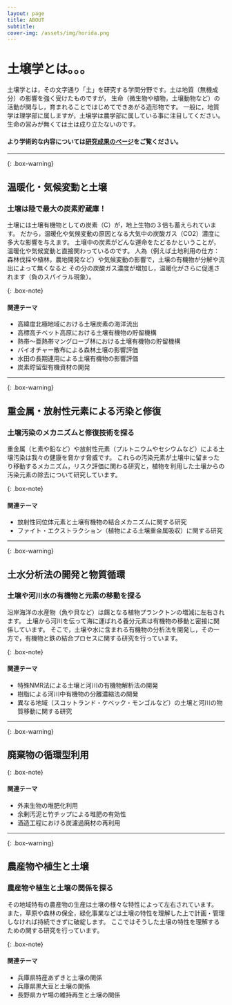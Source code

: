 ```yaml
---
layout: page
title: ABOUT
subtitle: 
cover-img: /assets/img/horida.png
---
```


# 土壌学とは。。。  
土壌学とは，その文字通り「土」を研究する学問分野です。土は地質（無機成分）の影響を強く受けたものですが，
生命（微生物や植物，土壌動物など）の活動が関与し，育まれることではじめてできあがる造形物です。
一般に，地質学は理学部に属しますが，土壌学は農学部に属している事に注目してください。
生命の営みが無くては土は成り立たないのです。
 
#### より学術的な内容については[研究成果のページ](https://kobesoillab.github.io/publications/)をご覧ください。  
  
***

{: .box-warning}
## 温暖化・気候変動と土壌  
### 土壌は陸で最大の炭素貯蔵庫！
土壌には土壌有機物としての炭素（C）が，地上生物の３倍も蓄えられています。
だから，温暖化や気候変動の原因となる大気中の炭酸ガス（CO2）濃度に多大な影響を与えます。
土壌中の炭素がどんな運命をたどるかということが，温暖化や気候変動と直接関わっているのです。
人為（例えば土地利用の仕方：森林伐採や植林，農地開発など）や気候変動の影響で，土壌の有機物が分解や流出によって無くなると
その分の炭酸ガス濃度が増加し，温暖化がさらに促進されます（負のスパイラル現象）。

{: .box-note}
#### 関連テーマ
* 高緯度北極地域における土壌炭素の海洋流出
* 高標高チベット高原における土壌有機物の貯留機構
* 熱帯〜亜熱帯マングローブ林における土壌有機物の貯留機構
* バイオチャー散布による森林土壌の影響評価
* 水田の長期連用による土壌有機物の影響評価
* 炭素貯留型有機資材の開発  

***

{: .box-warning}
## 重金属・放射性元素による汚染と修復   
### 土壌汚染のメカニズムと修復技術を探る  
重金属（ヒ素や鉛など）や放射性元素（プルトニウムやセシウムなど）による土壌汚染は我々の健康を脅かす脅威です。
これらの汚染元素が土壌中に留まったり移動するメカニズム，リスク評価に関わる研究と，植物を利用した土壌からの汚染元素の除去について研究しています。

{: .box-note}
#### 関連テーマ
* 放射性同位体元素と土壌有機物の結合メカニズムに関する研究  
* ファイト・エクストラクション（植物による土壌重金属吸収）に関する研究  

***

{: .box-warning}
## 土水分析法の開発と物質循環  
### 土壌や河川水の有機物と元素の移動を探る  
沿岸海洋の水産物（魚や貝など）は餌となる植物プランクトンの増減に左右されます。
土壌から河川を伝って海に運ばれる養分元素は有機物の移動と密接に関係しています。
そこで，土壌や水に含まれる有機物の分析法を開発し，その一方で，有機物と鉄の結合プロセスに関する研究を行っています。

{: .box-note}
#### 関連テーマ
* 特殊NMR法による土壌と河川の有機物解析法の開発
* 樹脂による河川中有機物の分離濃縮法の開発
* 異なる地域（スコットランド・ケベック・モンゴルなど）の土壌と河川の物質移動に関する研究

***

{: .box-warning}
## 廃棄物の循環型利用

{: .box-note}
#### 関連テーマ
* 外来生物の堆肥化利用
* 余剰汚泥と竹チップによる堆肥の有効性
* 酒造工程における炭濾過廃材の再利用

***

{: .box-warning}
## 農産物や植生と土壌  
### 農産物や植生と土壌の関係を探る
その地域特有の農産物の生産は土壌の様々な特性によって左右されています。
また，草原や森林の保全，緑化事業などは土壌の特性を理解した上で計画・管理しなければ持続できずに破綻します。
ここではそうした土壌の特性を理解するための関する研究を行っています。

{: .box-note}
#### 関連テーマ
* 兵庫県特産あずきと土壌の関係
* 兵庫県黒大豆と土壌の関係
* 長野県カヤ場の維持再生と土壌の関係
